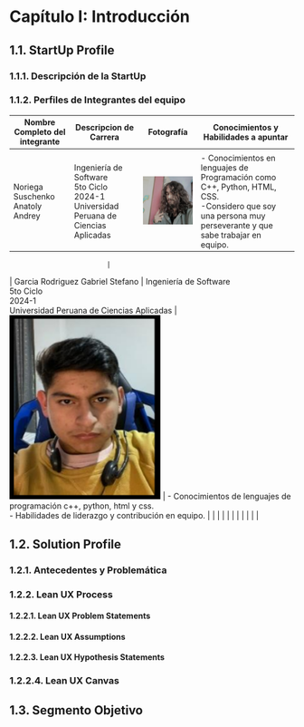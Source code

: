 # Capítulo I: Introducción

## 1.1. StartUp Profile



### 1.1.1. Descripción de la StartUp




### 1.1.2. Perfiles de Integrantes del equipo

| Nombre Completo del integrante   | Descripcion de Carrera                                                                      | Fotografía                                    | Conocimientos y Habilidades a apuntar                                                                                                                                                                                                                                                     |
| -------------------------------- | ------------------------------------------------------------------------------------------- | --------------------------------------------- | ----------------------------------------------------------------------------------------------------------------------------------------------------------------------------------------------------------------------------------------------------------------------------------------- |
|     |      |      |                                                                                                  |
| Noriega Suschenko Anatoly Andrey | Ingeniería de Software<br> 5to Ciclo<br>2024-1<br>Universidad Peruana de Ciencias Aplicadas | ![Anatoly Noriega](/assets/imgs/Anatoly.png)  | - Conocimientos en lenguajes de Programación como C++, Python, HTML, CSS.<br>-Considero que soy una persona muy perseverante y que sabe trabajar en equipo.

                            |
| Garcia Rodriguez Gabriel Stefano | Ingeniería de Software<br> 5to Ciclo<br>2024-1<br>Universidad Peruana de Ciencias Aplicadas | ![Gabriel García](/assets/imgs/Gabriel.png)   | - Conocimientos de lenguajes de programación c++, python, html y css.<br>- Habilidades de liderazgo y contribución en equipo.                                                                                                                                                             |
|               |  |        |                                                                                        |
|            |  |   |  |

## 1.2. Solution Profile

### 1.2.1. Antecedentes y Problemática





### 1.2.2. Lean UX Process

#### 1.2.2.1. Lean UX Problem Statements



#### 1.2.2.2. Lean UX Assumptions



#### 1.2.2.3. Lean UX Hypothesis Statements


### 1.2.2.4. Lean UX Canvas

## 1.3. Segmento Objetivo
